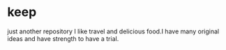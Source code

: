 # keep
just another repository
I like travel and delicious food.I have many original ideas and have strength to have a trial.
